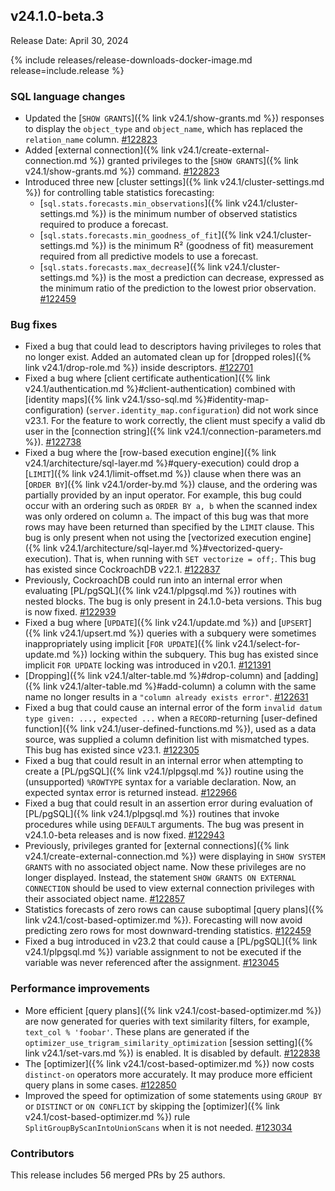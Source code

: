 ## v24.1.0-beta.3

Release Date: April 30, 2024

{% include releases/release-downloads-docker-image.md release=include.release %}

<h3 id="v24-1-0-beta-3-sql-language-changes">SQL language changes</h3>

- Updated the [`SHOW GRANTS`]({% link v24.1/show-grants.md %}) responses to display the `object_type` and `object_name`, which has replaced the `relation_name` column. [#122823][#122823]
- Added [external connection]({% link v24.1/create-external-connection.md %}) granted privileges to the [`SHOW GRANTS`]({% link v24.1/show-grants.md %}) command. [#122823][#122823]
- Introduced three new [cluster settings]({% link v24.1/cluster-settings.md %}) for controlling table statistics forecasting:
    - [`sql.stats.forecasts.min_observations`]({% link v24.1/cluster-settings.md %}) is the minimum number of observed statistics required to produce a forecast.
    - [`sql.stats.forecasts.min_goodness_of_fit`]({% link v24.1/cluster-settings.md %}) is the minimum R² (goodness of fit) measurement required from all predictive models to use a forecast.
    - [`sql.stats.forecasts.max_decrease`]({% link v24.1/cluster-settings.md %}) is the most a prediction can decrease, expressed as the minimum ratio of the prediction to the lowest prior observation. [#122459][#122459]

<h3 id="v24-1-0-beta-3-bug-fixes">Bug fixes</h3>

- Fixed a bug that could lead to descriptors having privileges to roles that no longer exist. Added an automated clean up for [dropped roles]({% link v24.1/drop-role.md %}) inside descriptors. [#122701][#122701]
- Fixed a bug where [client certificate authentication]({% link v24.1/authentication.md %}#client-authentication) combined with [identity maps]({% link v24.1/sso-sql.md %}#identity-map-configuration) (`server.identity_map.configuration`) did not work since v23.1. For the feature to work correctly, the client must specify a valid db user in the [connection string]({% link v24.1/connection-parameters.md %}). [#122738][#122738]
- Fixed a bug where the [row-based execution engine]({% link v24.1/architecture/sql-layer.md %}#query-execution) could drop a [`LIMIT`]({% link v24.1/limit-offset.md %}) clause when there was an [`ORDER BY`]({% link v24.1/order-by.md %}) clause, and the ordering was partially provided by an input operator. For example, this bug could occur with an ordering such as `ORDER BY a, b` when the scanned index was only ordered on column `a`. The impact of this bug was that more rows may have been returned than specified by the `LIMIT` clause. This bug is only present when not using the [vectorized execution engine]({% link v24.1/architecture/sql-layer.md %}#vectorized-query-execution). That is, when running with `SET vectorize = off;`. This bug has existed since CockroachDB v22.1. [#122837][#122837]
- Previously, CockroachDB could run into an internal error when evaluating [PL/pgSQL]({% link v24.1/plpgsql.md %}) routines with nested blocks. The bug is only present in 24.1.0-beta versions. This bug is now fixed. [#122939][#122939]
- Fixed a bug where [`UPDATE`]({% link v24.1/update.md %}) and [`UPSERT`]({% link v24.1/upsert.md %}) queries with a subquery were sometimes inappropriately using implicit [`FOR UPDATE`]({% link v24.1/select-for-update.md %}) locking within the subquery. This bug has existed since implicit `FOR UPDATE` locking was introduced in v20.1. [#121391][#121391]
- [Dropping]({% link v24.1/alter-table.md %}#drop-column) and [adding]({% link v24.1/alter-table.md %}#add-column) a column with the same name no longer results in a `"column already exists error"`. [#122631][#122631]
- Fixed a bug that could cause an internal error of the form `invalid datum type given: ..., expected ...` when a `RECORD`-returning [user-defined function]({% link v24.1/user-defined-functions.md %}), used as a data source, was supplied a column definition list with mismatched types. This bug has existed since v23.1. [#122305][#122305]
- Fixed a bug that could result in an internal error when attempting to create a [PL/pgSQL]({% link v24.1/plpgsql.md %}) routine using the (unsupported) `%ROWTYPE` syntax for a variable declaration. Now, an expected syntax error is returned instead. [#122966][#122966]
- Fixed a bug that could result in an assertion error during evaluation of [PL/pgSQL]({% link v24.1/plpgsql.md %}) routines that invoke procedures while using `DEFAULT` arguments. The bug was present in v24.1.0-beta releases and is now fixed. [#122943][#122943]
- Previously, privileges granted for [external connections]({% link v24.1/create-external-connection.md %}) were displaying in `SHOW SYSTEM GRANTS` with no associated object name. Now these privileges are no longer displayed. Instead, the  statement `SHOW GRANTS ON EXTERNAL CONNECTION` should be used to view external connection privileges with their associated object name. [#122857][#122857]
- Statistics forecasts of zero rows can cause suboptimal [query plans]({% link v24.1/cost-based-optimizer.md %}). Forecasting will now avoid predicting zero rows for most downward-trending statistics. [#122459][#122459]
- Fixed a bug introduced in v23.2 that could cause a [PL/pgSQL]({% link v24.1/plpgsql.md %}) variable assignment to not be executed if the variable was never referenced after the assignment. [#123045][#123045]

<h3 id="v24-1-0-beta-3-performance-improvements">Performance improvements</h3>

- More efficient [query plans]({% link v24.1/cost-based-optimizer.md %}) are now generated for queries with text similarity filters, for example, `text_col % 'foobar'`. These plans are generated if the `optimizer_use_trigram_similarity_optimization` [session setting]({% link v24.1/set-vars.md %}) is enabled. It is disabled by default. [#122838][#122838]
- The [optimizer]({% link v24.1/cost-based-optimizer.md %}) now costs `distinct-on` operators more accurately. It may produce more efficient query plans in some cases. [#122850][#122850]
- Improved the speed for optimization of some statements using `GROUP BY` or `DISTINCT` or `ON CONFLICT` by skipping the [optimizer]({% link v24.1/cost-based-optimizer.md %}) rule `SplitGroupByScanIntoUnionScans` when it is not needed. [#123034][#123034]

<div class="release-note-contributors" markdown="1">

<h3 id="v24-1-0-beta-3-contributors">Contributors</h3>

This release includes 56 merged PRs by 25 authors.

</div>

[#121391]: https://github.com/cockroachdb/cockroach/pull/121391
[#122305]: https://github.com/cockroachdb/cockroach/pull/122305
[#122459]: https://github.com/cockroachdb/cockroach/pull/122459
[#122631]: https://github.com/cockroachdb/cockroach/pull/122631
[#122701]: https://github.com/cockroachdb/cockroach/pull/122701
[#122738]: https://github.com/cockroachdb/cockroach/pull/122738
[#122823]: https://github.com/cockroachdb/cockroach/pull/122823
[#122837]: https://github.com/cockroachdb/cockroach/pull/122837
[#122838]: https://github.com/cockroachdb/cockroach/pull/122838
[#122850]: https://github.com/cockroachdb/cockroach/pull/122850
[#122857]: https://github.com/cockroachdb/cockroach/pull/122857
[#122939]: https://github.com/cockroachdb/cockroach/pull/122939
[#122943]: https://github.com/cockroachdb/cockroach/pull/122943
[#122966]: https://github.com/cockroachdb/cockroach/pull/122966
[#123034]: https://github.com/cockroachdb/cockroach/pull/123034
[#123045]: https://github.com/cockroachdb/cockroach/pull/123045
